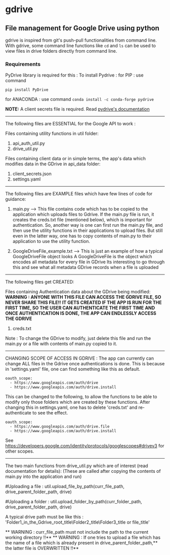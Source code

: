 # **gdrive**
## File management for Google Drive using python

gdrive is inspired from git's push-pull functionalities from command line. With gdrive, some command line functions like `cd` and `ls` can be used to view files in drive folders directly from command line.

### Requirements
PyDrive library is required for this :
To install Pydrive :
for PIP : use command

```pip install PyDrive```

for ANACONDA : use command
```conda install -c conda-forge pydrive```

**NOTE:**
A client secrets file is required. Read [pydrive's documentation](https://pythonhosted.org/PyDrive/quickstart.html)

___
The following files are ESSENTIAL for the Google API to work :

Files containing utility functions in util folder:
1. api_auth_util.py
2. drive_util.py

Files containing client data or in simple terms, the app's data which modifies data in the GDrive in api_data folder: 
1. client_secrets.json
2. settings.yaml

___
The following files are EXAMPLE files which have few lines of code for guidance:
1. main.py --> This file contains code which has to be copied to the application which uploads files to Gdrive.
				If the main.py file is run, it creates the creds.txt file (mentioned below), which is
				important for authentication. So, another way is one can first run the main.py file, and then
				use the utility functions in their applications to upload files. But still even in the latter
				way, one has to copy contents of main.py to their application to use the utility function.

2. GoogleDriveFile_example.txt --> This is just an example of how a typical GoogleDriveFile object looks
				A GoogleDriveFile is the object which encodes all metadata for every file in GDrive
				Its interesting to go through this and see what all metadata GDrive records when a file is uploaded
___
The following files get CREATED:

Files containing Authentication data about the GDrive being modified:
**WARNING : ANYONE WITH THIS FILE CAN ACCESS THE GDRIVE FILE, SO NEVER SHARE THIS FILE!!**
**IT GETS CREATED IF THE APP IS RUN FOR THE FIRST TIME, SO THE USER CAN AUTHENTICATE THE FIRST TIME**
**AND ONCE AUTHENTICATION IS DONE, THE APP CAN ENDLESSLY ACCESS THE GDRIVE**
1. creds.txt

Note : To change the GDrive to modify, just delete this file and run the main.py or a file with contents of main.py
copied to it.

___
CHANGING SCOPE OF ACCESS IN GDRIVE :
The app can currently can change ALL files in the Gdrive once authentications is done. This is because
in 'settings.yaml' file, one can find something like this as default.
```
oauth_scope:
  - https://www.googleapis.com/auth/drive
  - https://www.googleapis.com/auth/drive.install
```
This can be changed to the following, to allow the functions to be able to modify only those folders which are
created by these functions. After changing this in settings.yaml, one has to delete 'creds.txt' and re-authenticate
to see the effect.
```
oauth_scope:
  - https://www.googleapis.com/auth/drive.file
  - https://www.googleapis.com/auth/drive.install
```
See https://developers.google.com/identity/protocols/googlescopes#drivev3 for other scopes.
___
The two main functions from drive_util.py which are of interest (read documentation for details):
(These are called after copying the contents of main.py into the application and run)

#Uploading a file : 
util.upload_file_by_path(curr_file_path, drive_parent_folder_path, drive)

#Uploading a folder :
util.upload_folder_by_path(curr_folder_path, drive_parent_folder_path, drive)

A typical drive path must be like this :
        'Folder1_in_the_Gdrive_root_title\Folder2_title\Folder3_title or file_title'

** WARNING : curr_file_path must not include the path to the current working directory !!**
** WARNING : If one tries to upload a file which has the name of a file which is already present in drive_parent_folder_path,**
			the latter file is OVERWRITTEN !!**







